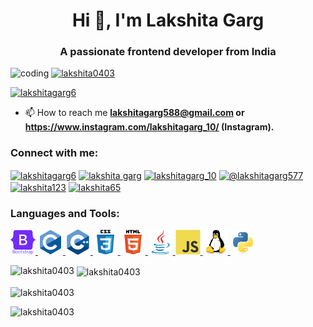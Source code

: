 
<h1 align="center">Hi 👋, I'm Lakshita Garg</h1>
<h3 align="center">A passionate frontend developer from India</h3>
<img alt = "coding" width = "400" src = ">


<p align="left"> <a href="https://github.com/ryo-ma/github-profile-trophy"><img src="https://github-profile-trophy.vercel.app/?username=lakshita0403" alt="lakshita0403" /></a> </p>

<p align="left"> <a href="https://twitter.com/lakshitagarg6" target="blank"><img src="https://img.shields.io/twitter/follow/lakshitagarg6?logo=twitter&style=for-the-badge" alt="lakshitagarg6" /></a> </p>

- 📫 How to reach me **lakshitagarg588@gmail.com or https://www.instagram.com/lakshitagarg_10/ (Instagram).**

<h3 align="left">Connect with me:</h3>
<p align="left">
<a href="https://twitter.com/lakshitagarg6" target="blank"><img align="center" src="https://raw.githubusercontent.com/rahuldkjain/github-profile-readme-generator/master/src/images/icons/Social/twitter.svg" alt="lakshitagarg6" height="30" width="40" /></a>
<a href="https://linkedin.com/in/lakshita garg" target="blank"><img align="center" src="https://raw.githubusercontent.com/rahuldkjain/github-profile-readme-generator/master/src/images/icons/Social/linked-in-alt.svg" alt="lakshita garg" height="30" width="40" /></a>
<a href="https://instagram.com/lakshitagarg_10" target="blank"><img align="center" src="https://raw.githubusercontent.com/rahuldkjain/github-profile-readme-generator/master/src/images/icons/Social/instagram.svg" alt="lakshitagarg_10" height="30" width="40" /></a>
<a href="https://www.hackerrank.com/@lakshitagarg577" target="blank"><img align="center" src="https://raw.githubusercontent.com/rahuldkjain/github-profile-readme-generator/master/src/images/icons/Social/hackerrank.svg" alt="@lakshitagarg577" height="30" width="40" /></a>
<a href="https://www.leetcode.com/lakshita123" target="blank"><img align="center" src="https://raw.githubusercontent.com/rahuldkjain/github-profile-readme-generator/master/src/images/icons/Social/leet-code.svg" alt="lakshita123" height="30" width="40" /></a>
<a href="https://auth.geeksforgeeks.org/user/lakshita65" target="blank"><img align="center" src="https://raw.githubusercontent.com/rahuldkjain/github-profile-readme-generator/master/src/images/icons/Social/geeks-for-geeks.svg" alt="lakshita65" height="30" width="40" /></a>
</p>

<h3 align="left">Languages and Tools:</h3>
<p align="left"> <a href="https://getbootstrap.com" target="_blank" rel="noreferrer"> <img src="https://raw.githubusercontent.com/devicons/devicon/master/icons/bootstrap/bootstrap-plain-wordmark.svg" alt="bootstrap" width="40" height="40"/> </a> <a href="https://www.cprogramming.com/" target="_blank" rel="noreferrer"> <img src="https://raw.githubusercontent.com/devicons/devicon/master/icons/c/c-original.svg" alt="c" width="40" height="40"/> </a> <a href="https://www.w3schools.com/cpp/" target="_blank" rel="noreferrer"> <img src="https://raw.githubusercontent.com/devicons/devicon/master/icons/cplusplus/cplusplus-original.svg" alt="cplusplus" width="40" height="40"/> </a> <a href="https://www.w3schools.com/css/" target="_blank" rel="noreferrer"> <img src="https://raw.githubusercontent.com/devicons/devicon/master/icons/css3/css3-original-wordmark.svg" alt="css3" width="40" height="40"/> </a> <a href="https://www.w3.org/html/" target="_blank" rel="noreferrer"> <img src="https://raw.githubusercontent.com/devicons/devicon/master/icons/html5/html5-original-wordmark.svg" alt="html5" width="40" height="40"/> </a> <a href="https://www.java.com" target="_blank" rel="noreferrer"> <img src="https://raw.githubusercontent.com/devicons/devicon/master/icons/java/java-original.svg" alt="java" width="40" height="40"/> </a> <a href="https://developer.mozilla.org/en-US/docs/Web/JavaScript" target="_blank" rel="noreferrer"> <img src="https://raw.githubusercontent.com/devicons/devicon/master/icons/javascript/javascript-original.svg" alt="javascript" width="40" height="40"/> </a> <a href="https://www.linux.org/" target="_blank" rel="noreferrer"> <img src="https://raw.githubusercontent.com/devicons/devicon/master/icons/linux/linux-original.svg" alt="linux" width="40" height="40"/> </a> <a href="https://www.python.org" target="_blank" rel="noreferrer"> <img src="https://raw.githubusercontent.com/devicons/devicon/master/icons/python/python-original.svg" alt="python" width="40" height="40"/> </a> </p>

<p><img align="left" src="https://github-readme-stats.vercel.app/api/top-langs?username=lakshita0403&show_icons=true&locale=en&layout=compact" alt="lakshita0403" /></p>

<p>&nbsp;<img align="center" src="https://github-readme-stats.vercel.app/api?username=lakshita0403&show_icons=true&locale=en" alt="lakshita0403" /></p>

<p><img align="center" src="https://github-readme-streak-stats.herokuapp.com/?user=lakshita0403&" alt="lakshita0403" /></p>

<p align="left"> <img src="https://komarev.com/ghpvc/?username=lakshita0403&label=Profile%20views&color=0e75b6&style=flat" alt="lakshita0403" /> </p>

